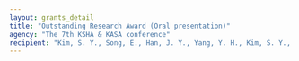 ```yaml
---
layout: grants_detail
title: "Outstanding Research Award (Oral presentation)"
agency: "The 7th KSHA & KASA conference"
recipient: "Kim, S. Y., Song, E., Han, J. Y., Yang, Y. H., Kim, S. Y., Kang, M. J., Kim, J. W., Cho, Y, R., & Yim, D."
---
```

